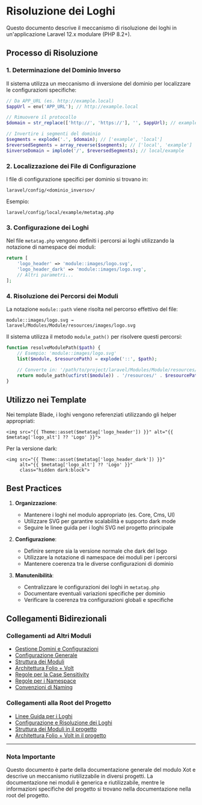 # Risoluzione dei Loghi

Questo documento descrive il meccanismo di risoluzione dei loghi in un'applicazione Laravel 12.x modulare (PHP 8.2+).

## Processo di Risoluzione

### 1. Determinazione del Dominio Inverso

Il sistema utilizza un meccanismo di inversione del dominio per localizzare le configurazioni specifiche:

```php
// Da APP_URL (es. http://example.local)
$appUrl = env('APP_URL'); // http://example.local

// Rimuovere il protocollo
$domain = str_replace(['http://', 'https://'], '', $appUrl); // example.local

// Invertire i segmenti del dominio
$segments = explode('.', $domain); // ['example', 'local']
$reversedSegments = array_reverse($segments); // ['local', 'example']
$inverseDomain = implode('/', $reversedSegments); // local/example
```

### 2. Localizzazione dei File di Configurazione

I file di configurazione specifici per dominio si trovano in:

```
laravel/config/<dominio_inverso>/
```

Esempio:
```
laravel/config/local/example/metatag.php
```

### 3. Configurazione dei Loghi

Nel file `metatag.php` vengono definiti i percorsi ai loghi utilizzando la notazione di namespace dei moduli:

```php
return [
    'logo_header' => 'module::images/logo.svg',
    'logo_header_dark' => 'module::images/logo.svg',
    // Altri parametri...
];
```

### 4. Risoluzione dei Percorsi dei Moduli

La notazione `module::path` viene risolta nel percorso effettivo del file:

```
module::images/logo.svg → laravel/Modules/Module/resources/images/logo.svg
```

Il sistema utilizza il metodo `module_path()` per risolvere questi percorsi:

```php
function resolveModulePath($path) {
    // Esempio: 'module::images/logo.svg'
    list($module, $resourcePath) = explode('::', $path);
    
    // Converte in: '/path/to/project/laravel/Modules/Module/resources/images/logo.svg'
    return module_path(ucfirst($module)) . '/resources/' . $resourcePath;
}
```

## Utilizzo nei Template

Nei template Blade, i loghi vengono referenziati utilizzando gli helper appropriati:

```blade
<img src="{{ Theme::asset($metatag['logo_header']) }}" alt="{{ $metatag['logo_alt'] ?? 'Logo' }}">
```

Per la versione dark:

```blade
<img src="{{ Theme::asset($metatag['logo_header_dark']) }}" 
     alt="{{ $metatag['logo_alt'] ?? 'Logo' }}" 
     class="hidden dark:block">
```

## Best Practices

1. **Organizzazione**:
   - Mantenere i loghi nel modulo appropriato (es. Core, Cms, UI)
   - Utilizzare SVG per garantire scalabilità e supporto dark mode
   - Seguire le linee guida per i loghi SVG nel progetto principale

2. **Configurazione**:
   - Definire sempre sia la versione normale che dark del logo
   - Utilizzare la notazione di namespace dei moduli per i percorsi
   - Mantenere coerenza tra le diverse configurazioni di dominio

3. **Manutenibilità**:
   - Centralizzare le configurazioni dei loghi in `metatag.php`
   - Documentare eventuali variazioni specifiche per dominio
   - Verificare la coerenza tra configurazioni globali e specifiche

## Collegamenti Bidirezionali

### Collegamenti ad Altri Moduli
- [Gestione Domini e Configurazioni](DOMAIN_CONFIGURATION.md)
- [Configurazione Generale](CONFIGURATION.md)
- [Struttura dei Moduli](MODULE_STRUCTURE.md)
- [Architettura Folio + Volt](FOLIO_VOLT_ARCHITECTURE.md)
- [Regole per la Case Sensitivity](DIRECTORY-CASE-SENSITIVITY.md)
- [Regole per i Namespace](NAMESPACE-RULES.md)
- [Convenzioni di Naming](naming-conventions.md)

### Collegamenti alla Root del Progetto
- [Linee Guida per i Loghi](../../../docs/standards/logo_guidelines.md)
- [Configurazione e Risoluzione dei Loghi](../../../docs/configurazione-logo.md)
- [Struttura dei Moduli in il progetto](../../../docs/struttura-moduli.md)
- [Architettura Folio + Volt in il progetto](../../../docs/architettura-folio-volt.md)

---

### Nota Importante
Questo documento è parte della documentazione generale del modulo Xot e descrive un meccanismo riutilizzabile in diversi progetti. La documentazione nei moduli è generica e riutilizzabile, mentre le informazioni specifiche del progetto si trovano nella documentazione nella root del progetto.
